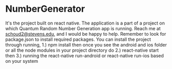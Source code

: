 # NumberGenerator
It's the project built on react native. The application is a part of a project on which Quantum Random Number Generation app is running. 
Reach me at schoud2@stevens.edu, and I would be happy to help.
Remember to look for package.json to install required packages.
You can install the project through running, 
1.)  npm install
then once you see the android and ios folder or all the node modules in your project directory do
2.)  react-native start
then
3.) running the react-native run-android or react-native run-ios based on your system
